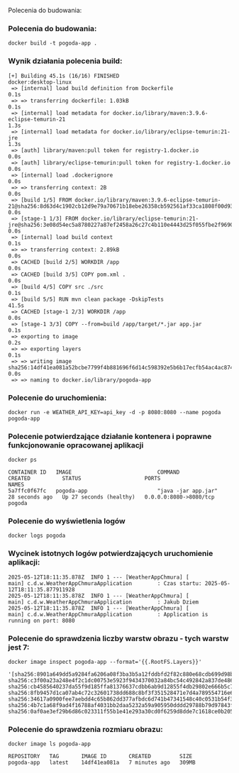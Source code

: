 Polecenia do budowania:
### Polecenia do budowania:
``` docker build -t pogoda-app . ```
### Wynik działania polecenia build:
``` 
[+] Building 45.1s (16/16) FINISHED                                                                                                                                                           docker:desktop-linux
 => [internal] load build definition from Dockerfile                                                                                                                                                          0.1s
 => => transferring dockerfile: 1.03kB                                                                                                                                                                        0.1s
 => [internal] load metadata for docker.io/library/maven:3.9.6-eclipse-temurin-21                                                                                                                             1.3s
 => [internal] load metadata for docker.io/library/eclipse-temurin:21-jre                                                                                                                                     1.3s
 => [auth] library/maven:pull token for registry-1.docker.io                                                                                                                                                  0.0s
 => [auth] library/eclipse-temurin:pull token for registry-1.docker.io                                                                                                                                        0.0s
 => [internal] load .dockerignore                                                                                                                                                                             0.0s
 => => transferring context: 2B                                                                                                                                                                               0.0s
 => [build 1/5] FROM docker.io/library/maven:3.9.6-eclipse-temurin-21@sha256:8d63d4c1902cb12d9e79a70671b18ebe26358cb592561af33ca1808f00d935cb                                                                 0.0s
 => [stage-1 1/3] FROM docker.io/library/eclipse-temurin:21-jre@sha256:3e08d54ec5a8780227a87ef2458a26c27c4b110e4443d25f055fbe2f96907139                                                                       0.0s
 => [internal] load build context                                                                                                                                                                             0.1s
 => => transferring context: 2.89kB                                                                                                                                                                           0.0s
 => CACHED [build 2/5] WORKDIR /app                                                                                                                                                                           0.0s
 => CACHED [build 3/5] COPY pom.xml .                                                                                                                                                                         0.0s
 => [build 4/5] COPY src ./src                                                                                                                                                                                0.1s
 => [build 5/5] RUN mvn clean package -DskipTests                                                                                                                                                            41.5s
 => CACHED [stage-1 2/3] WORKDIR /app                                                                                                                                                                         0.0s
 => [stage-1 3/3] COPY --from=build /app/target/*.jar app.jar                                                                                                                                                 0.1s
 => exporting to image                                                                                                                                                                                        0.2s
 => => exporting layers                                                                                                                                                                                       0.1s
 => => writing image sha256:14df41ea081a52bcbe7799f4b881696f6d14c598392e5b6b17ecfb54ac4ac874                                                                                                                  0.0s
 => => naming to docker.io/library/pogoda-app
```
### Polecenie do uruchomienia:
``` docker run -e WEATHER_API_KEY=api_key -d -p 8080:8080 --name pogoda pogoda-app ```
### Polecenie potwierdzające działanie kontenera i poprawne funkcjonowanie opracowanej aplikacji
``` docker ps ```
```
CONTAINER ID   IMAGE                           COMMAND                  CREATED          STATUS                    PORTS                    NAMES
5a7ffc0f67fc   pogoda-app                      "java -jar app.jar"      28 seconds ago   Up 27 seconds (healthy)   0.0.0.0:8080->8080/tcp   pogoda
```
### Polecenie do wyświetlenia logów
``` docker logs pogoda ```
### Wycinek istotnych logów potwierdzających uruchomienie aplikacji:
```
2025-05-12T18:11:35.878Z  INFO 1 --- [WeatherAppChmura] [           main] c.d.w.WeatherAppChmuraApplication        : Czas startu: 2025-05-12T18:11:35.877911928
2025-05-12T18:11:35.878Z  INFO 1 --- [WeatherAppChmura] [           main] c.d.w.WeatherAppChmuraApplication        : Jakub Dziem
2025-05-12T18:11:35.878Z  INFO 1 --- [WeatherAppChmura] [           main] c.d.w.WeatherAppChmuraApplication        : Application is running on port: 8080
```
### Polecenie do sprawdzenia liczby warstw obrazu - tych warstw jest 7:
``` docker image inspect pogoda-app --format='{{.RootFS.Layers}}' ```
```
'[sha256:8901a649dd5a9284fa6206a08f3ba3b5a12fddbfd2f82c880e68cdb699d98bfb
sha256:c3f00a23a248e4f2c1dc00753e5923f9434370032a84bc54c492842a837de486
sha256:cb4585640237da55f9d185ffa81376637cdbb6ab9d12855f4db29802e666b5c7
sha256:8fb9457d1ca07ab4c72c32601738dd688c8bf3f351528471e7d4a789554716e6
sha256:34617a0900fee7aebdd4c65b862dd377afbdc6d741b47341548c40c0531b54f3
sha256:4b7c1a68f9ad4f16788af4031bb2daa5232a59a905950dddd29788b79d97843f
sha256:0af0ae3ef29b6d86c023311f55b1e41e293a30cd0f6259d8dde7c1618ce0b205]'
```
### Polecenie do sprawdzenia rozmiaru obrazu:
``` docker image ls pogoda-app ```
```
REPOSITORY   TAG       IMAGE ID       CREATED         SIZE
pogoda-app   latest    14df41ea081a   7 minutes ago   309MB
```
